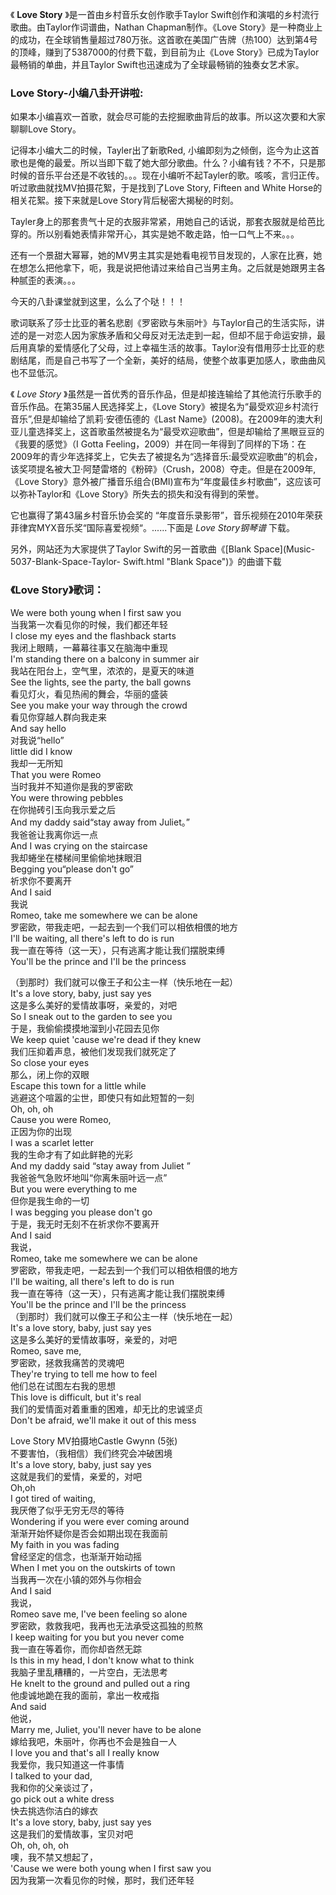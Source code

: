 

《 **Love Story** 》是一首由乡村音乐女创作歌手Taylor Swift创作和演唱的乡村流行歌曲。由Taylor作词谱曲，Nathan
Chapman制作。《Love
Story》是一种商业上的成功，在全球销售量超过780万张。这首歌在美国广告牌（热100）达到第4号的顶峰，赚到了5387000的付费下载，到目前为止《Love
Story》已成为Taylor最畅销的单曲，并且Taylor Swift也迅速成为了全球最畅销的独奏女艺术家。

### Love Story-小编八卦开讲啦:

如果本小编喜欢一首歌，就会尽可能的去挖掘歌曲背后的故事。所以这次要和大家聊聊Love Story。  
  
记得本小编大二的时候，Tayler出了新歌Red,
小编即刻为之倾倒，迄今为止这首歌也是俺的最爱。所以当即下载了她大部分歌曲。什么？小编有钱？不不，只是那时候的音乐平台还是不收钱的。。。现在小编听不起Tayler的歌。咳咳，言归正传。听过歌曲就找MV拍摄花絮，于是找到了Love
Story, Fifteen and White Horse的相关花絮。接下来就是Love Story背后秘密大揭秘的时刻。  
  
Tayler身上的那套贵气十足的衣服非常紧，用她自己的话说，那套衣服就是给芭比穿的。所以别看她表情非常开心，其实是她不敢走路，怕一口气上不来。。。  
  
还有一个景甜大幂幂，她的MV男主其实是她看电视节目发现的，人家在比赛，她在想怎么把他拿下，呃，我是说把他请过来给自己当男主角。之后就是她跟男主各种腻歪的表演。。。  
  
今天的八卦课堂就到这里，么么了个哒！！！  
  

歌词联系了莎士比亚的著名悲剧《罗密欧与朱丽叶》与Taylor自己的生活实际，讲述的是一对恋人因为家族矛盾和父母反对无法走到一起，但却不屈于命运安排，最后用真挚的爱情感化了父母，过上幸福生活的故事。Taylor没有借用莎士比亚的悲剧结尾，而是自己书写了一个全新，美好的结局，使整个故事更加感人，歌曲曲风也不显低沉。

《 _Love Story_ 》虽然是一首优秀的音乐作品，但是却接连输给了其他流行乐歌手的音乐作品。在第35届人民选择奖上，《Love
Story》被提名为“最受欢迎乡村流行音乐”,但是却输给了凯莉·安德伍德的《Last
Name》(2008)。在2009年的澳大利亚儿童选择奖上，这首歌虽然被提名为“最受欢迎歌曲”，但是却输给了黑眼豆豆的《我要的感觉》（I Gotta
Feeling，2009）并在同一年得到了同样的下场：在2009年的青少年选择奖上，它失去了被提名为“选择音乐:最受欢迎歌曲”的机会，该奖项提名被大卫·阿楚雷塔的《粉碎》（Crush，2008）夺走。但是在2009年,《Love
Story》意外被广播音乐组合(BMI)宣布为“年度最佳乡村歌曲”，这应该可以弥补Taylor和《Love Story》所失去的损失和没有得到的荣誉。

它也赢得了第43届乡村音乐协会奖的 “年度音乐录影带”，音乐视频在2010年荣获菲律宾MYX音乐奖“国际喜爱视频“。......下面是 _Love
Story钢琴谱_ 下载。

另外，网站还为大家提供了Taylor Swift的另一首歌曲《[Blank Space](Music-5037-Blank-Space-Taylor-
Swift.html "Blank Space")》的曲谱下载

### 《Love Story》歌词：

We were both young when I first saw you  
当我第一次看见你的时候，我们都还年轻  
I close my eyes and the flashback starts  
我闭上眼睛，一幕幕往事又在脑海中重现  
I'm standing there on a balcony in summer air  
我站在阳台上，空气里，浓浓的，是夏天的味道  
See the lights, see the party, the ball gowns  
看见灯火，看见热闹的舞会，华丽的盛装  
See you make your way through the crowd  
看见你穿越人群向我走来  
And say hello  
对我说“hello”  
little did I know  
我却一无所知  
That you were Romeo  
当时我并不知道你是我的罗密欧  
You were throwing pebbles  
在你抛砖引玉向我示爱之后  
And my daddy said“stay away from Juliet。”  
我爸爸让我离你远一点  
And I was crying on the staircase  
我却蜷坐在楼梯间里偷偷地抹眼泪  
Begging you“please don't go”  
祈求你不要离开  
And I said  
我说  
Romeo, take me somewhere we can be alone  
罗密欧，带我走吧，一起去到一个我们可以相依相偎的地方  
I'll be waiting, all there's left to do is run  
我一直在等待（这一天），只有逃离才能让我们摆脱束缚  
You'll be the prince and I'll be the princess

（到那时）我们就可以像王子和公主一样（快乐地在一起）  
It's a love story, baby, just say yes  
这是多么美好的爱情故事呀，亲爱的，对吧  
So I sneak out to the garden to see you  
于是，我偷偷摸摸地溜到小花园去见你  
We keep quiet 'cause we're dead if they knew  
我们压抑着声息，被他们发现我们就死定了  
So close your eyes  
那么，闭上你的双眼  
Escape this town for a little while  
逃避这个喧嚣的尘世，即使只有如此短暂的一刻  
Oh, oh, oh  
Cause you were Romeo,  
正因为你的出现  
I was a scarlet letter  
我的生命才有了如此鲜艳的光彩  
And my daddy said “stay away from Juliet ”  
我爸爸气急败坏地叫“你离朱丽叶远一点”  
But you were everything to me  
但你是我生命的一切  
I was begging you please don't go  
于是，我无时无刻不在祈求你不要离开  
And I said  
我说，  
Romeo, take me somewhere we can be alone  
罗密欧，带我走吧，一起去到一个我们可以相依相偎的地方  
I'll be waiting, all there's left to do is run  
我一直在等待（这一天），只有逃离才能让我们摆脱束缚  
You'll be the prince and I'll be the princess  
（到那时）我们就可以像王子和公主一样（快乐地在一起）  
It's a love story, baby, just say yes  
这是多么美好的爱情故事呀，亲爱的，对吧  
Romeo, save me,  
罗密欧，拯救我痛苦的灵魂吧  
They're trying to tell me how to feel  
他们总在试图左右我的思想  
This love is difficult, but it's real  
我们的爱情面对着重重的困难，却无比的忠诚坚贞  
Don't be afraid, we'll make it out of this mess

Love Story MV拍摄地Castle Gwynn (5张)  
不要害怕，（我相信）我们终究会冲破困境  
It's a love story, baby, just say yes  
这就是我们的爱情，亲爱的，对吧  
Oh,oh  
I got tired of waiting,  
我厌倦了似乎无穷无尽的等待  
Wondering if you were ever coming around  
渐渐开始怀疑你是否会如期出现在我面前  
My faith in you was fading  
曾经坚定的信念，也渐渐开始动摇  
When I met you on the outskirts of town  
当我再一次在小镇的郊外与你相会  
And I said  
我说，  
Romeo save me, I've been feeling so alone  
罗密欧，救救我吧，我再也无法承受这孤独的煎熬  
I keep waiting for you but you never come  
我一直在等着你，而你却沓然无踪  
Is this in my head, I don't know what to think  
我脑子里乱糟糟的，一片空白，无法思考  
He knelt to the ground and pulled out a ring  
他虔诚地跪在我的面前，拿出一枚戒指  
And said  
他说，  
Marry me, Juliet, you'll never have to be alone  
嫁给我吧，朱丽叶，你再也不会是独自一人  
I love you and that's all I really know  
我爱你，我只知道这一件事情  
I talked to your dad,  
我和你的父亲谈过了，  
go pick out a white dress  
快去挑选你洁白的嫁衣  
It's a love story, baby, just say yes  
这是我们的爱情故事，宝贝对吧  
Oh, oh, oh, oh  
噢，我不禁又想起了，  
'Cause we were both young when I first saw you  
因为我第一次看见你的时候，那时，我们还年轻

